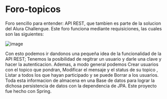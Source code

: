 # Foro-topicos
 Foro sencillo para entender: API REST, que tambien es parte de la solucion
 del Alura Challengue.
 Este foro funciona mediante requisiciones, las cuales son las siguientes:
 
![image](https://github.com/user-attachments/assets/1cc76d7a-d405-46fb-b711-2eadd09a4bfe)



Con esto podemos ir dandonos una pequeña idea de la funcionalidad de la API REST;
Tenemos la posibilidad de regitrar un usuario y darle una clave y hacer la autenticacion.
Ademas, a modo general podemos Crear usuarios con el topico que pondran, Modificar el mensaje y el status de su topico , Listar a todos los que hayan participado y se puede Borrar a los usuarios.
Toda esta informacion de almacena en una Base de datos para lograr la dichosa persistencia de datos
con la dependencia de JPA.
Este proyecto fue hecho con Spring.


